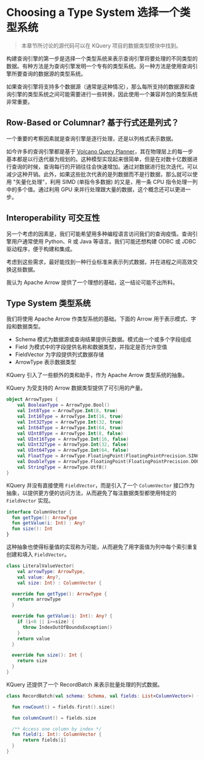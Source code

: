 # Choosing a Type System 选择一个类型系统

> 本章节所讨论的源代码可以在 KQuery 项目的数据类型模块中找到。

构建查询引擎的第一步是选择一个类型系统来表示查询引擎将要处理的不同类型的数据。有种方法是为查询引擎发明一个专有的类型系统。另一种方法是使用查询引擎所要查询的数据源的类型系统。

如果查询引擎将支持多个数据源（通常是这种情况），那么每所支持的数据源和查询引擎的类型系统之间可能需要进行一些转换，因此使用一个兼容并包的类型系统非常重要。

## Row-Based or Columnar? 基于行式还是列式？

一个重要的考察因素就是查询引擎是逐行处理，还是以列格式表示数据。

如今许多的查询引擎都是基于 [Volcano Query Planner](https://paperhub.s3.amazonaws.com/dace52a42c07f7f8348b08dc2b186061.pdf)，其在物理层上的每一步基本都是以行迭代器为规划的。这种模型实现起来很简单，但是在对数十亿数据进行查询的时候，查询每行的开销往往会快速增加。通过对数据进行批次迭代，可以减少这种开销。此外，如果这些批次代表的是列数据而不是行数据，那么就可以使用 "矢量化处理"，利用 SIMD (单指令多数据) 的又是，用一条 CPU 指令处理一列中的多个值。通过利用 GPU 来并行处理跟大量的数据，这个概念还可以更进一步。

## Interoperability 可交互性

另一个考虑的因素是，我们可能希望用多种编程语言访问我们的查询疫情。查询引擎用户通常使用 Python、R 或 Java 等语言。我们可能还想构建 ODBC 或 JDBC 驱动程序，便于构建和集成。

考虑到这些需求，最好能找到一种行业标准来表示列式数据，并在进程之间高效交换这些数据。

我认为 Apache Arrow 提供了一个理想的基础，这一结论可能不出所料。

## Type System 类型系统

我们将使用 Apache Arrow 作类型系统的基础。下面的 Arrow 用于表示模式、字段和数据类型。

- Schema 模式为数据源或查询结果提供元数据。模式由一个或多个字段组成
- Field 为模式中的字段提供名称和数据类型，并指定是否允许空值
- FieldVector 为字段提供列式数据存储
- ArrowType 表示数据类型

KQuery 引入了一些额外的类和助手，作为 Apache Arrow 类型系统的抽象。

KQuery 为受支持的 Arrow 数据类型提供了可引用的产量。

```kotlin
object ArrowTypes {
    val BooleanType = ArrowType.Bool()
    val Int8Type = ArrowType.Int(8, true)
    val Int16Type = ArrowType.Int(16, true)
    val Int32Type = ArrowType.Int(32, true)
    val Int64Type = ArrowType.Int(64, true)
    val UInt8Type = ArrowType.Int(8, false)
    val UInt16Type = ArrowType.Int(16, false)
    val UInt32Type = ArrowType.Int(32, false)
    val UInt64Type = ArrowType.Int(64, false)
    val FloatType = ArrowType.FloatingPoint(FloatingPointPrecision.SINGLE)
    val DoubleType = ArrowType.FloatingPoint(FloatingPointPrecision.DOUBLE)
    val StringType = ArrowType.Utf8()
}
```

KQuery 并没有直接使用 `FieldVector`，而是引入了一个 `ColumnVector` 接口作为抽象，以提供更方便的访问方法，从而避免了每注数据类型都使用特定的 `FieldVector` 实现。

```kotlin
interface ColumnVector {
  fun getType(): ArrowType
  fun getValue(i: Int) : Any?
  fun size(): Int
}
```

这种抽象也使得标量值的实现称为可能，从而避免了用字面值为列中每个索引重复创建和填入 `FieldVector`。

```kotlin
class LiteralValueVector(
    val arrowType: ArrowType,
    val value: Any?,
    val size: Int) : ColumnVector {

  override fun getType(): ArrowType {
    return arrowType
  }

  override fun getValue(i: Int): Any? {
    if (i<0 || i>=size) {
      throw IndexOutOfBoundsException()
    }
    return value
  }

  override fun size(): Int {
    return size
  }
}
```

KQuery 还提供了一个 RecordBatch 来表示批量处理的列式数据。

```kotlin
class RecordBatch(val schema: Schema, val fields: List<ColumnVector>) {

  fun rowCount() = fields.first().size()

  fun columnCount() = fields.size

  /** Access one column by index */
  fun field(i: Int): ColumnVector {
      return fields[i]
  }
}
```